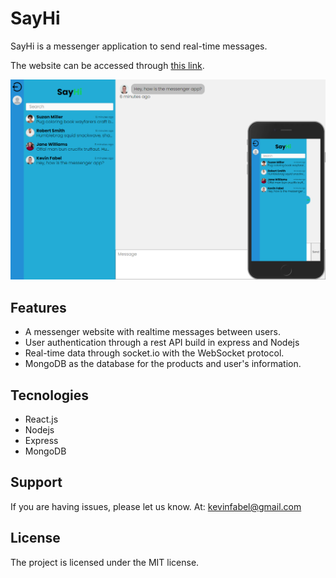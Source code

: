 # SayHi

SayHi is a messenger application to send real-time messages.

The website can be accessed through [this link](https://say-hi.netlify.app/).

![SayHi screenshot](https://github.com/fuaberu/my-portfolio/blob/3485346a3dc38558c313d1d0d402c62e8ea0e32d/src/assets/sayHi.png)

Features
--------

- A messenger website with realtime messages between users.
- User authentication through a rest API build in express and Nodejs
- Real-time data through socket.io with the WebSocket protocol.
- MongoDB as the database for the products and user's information.

Tecnologies
-------

- React.js
- Nodejs
- Express
- MongoDB

Support
-------

If you are having issues, please let us know.
At: kevinfabel@gmail.com

License
-------

The project is licensed under the MIT license.
